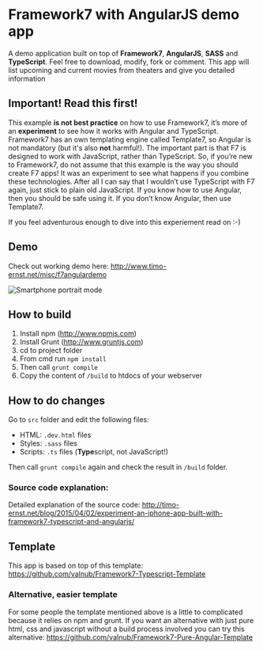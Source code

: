 # Framework7 with AngularJS demo app

A demo application built on top of **Framework7**, **AngularJS**, **SASS** and **TypeScript**. Feel free to download, modify, fork or comment. This app will list upcoming and current movies from theaters and give you detailed information

## Important! Read this first!
This example **is not best practice** on how to use Framework7, it’s more of an **experiment** to see how it works with Angular and TypeScript. Framework7 has an own templating engine called Template7, so Angular is not mandatory (but it's also **not** harmful!). The important part is that F7 is designed to work with JavaScript, rather than TypeScript. So, if you’re new to Framework7, do not assume that this example is the way you should create F7 apps! It was an experiment to see what happens if you combine these technologies. After all I can say that I wouldn’t use TypeScript with F7 again, just stick to plain old JavaScript. If you know how to use Angular, then you should be safe using it. If you don’t know Angular, then use Template7.

If you feel adventurous enough to dive into this experiement read on :-)

## Demo
Check out working demo here: http://www.timo-ernst.net/misc/f7angulardemo

![Smartphone portrait mode](http://www.timo-ernst.net/wp-content/uploads/2015/04/Foto-02.04.15-01-44-28-169x300.png)

## How to build
1. Install npm (http://www.npmjs.com)
2. Install Grunt (http://www.gruntjs.com)
3. cd to project folder
4. From cmd run `npm install`
5. Then call `grunt compile`
6. Copy the content of `/build` to htdocs of your webserver

## How to do changes

Go to `src` folder and edit the following files:

- HTML: `.dev.html` files
- Styles: `.sass` files
- Scripts: `.ts` files (**Type**script, not JavaScript!)

Then call `grunt compile` again and check the result in `/build` folder.

### Source code explanation:
Detailed explanation of the source code: http://timo-ernst.net/blog/2015/04/02/experiment-an-iphone-app-built-with-framework7-typescript-and-angularjs/

## Template

This app is based on top of this template: https://github.com/valnub/Framework7-Typescript-Template

### Alternative, easier template

For some people the template mentioned above is a little to complicated because it relies on npm and grunt. If you want an alternative with just pure html, css and javascript without a build process involved you can try this alternative: https://github.com/valnub/Framework7-Pure-Angular-Template

